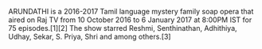 ARUNDATHI is a 2016-2017 Tamil language mystery family soap opera that aired on Raj TV from 10 October 2016 to 6 January 2017 at 8:00PM IST for 75 episodes.[1][2] The show starred Reshmi, Senthinathan, Adhithiya, Udhay, Sekar, S. Priya, Shri and among others.[3]
